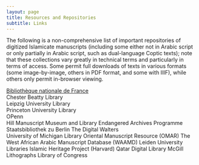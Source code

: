 ```yaml
---
layout: page
title: Resources and Repositories
subtitle: Links
---
```

The following is a non-comprehensive list of important repositories of digitized Islamicate manuscripts (including some either not in Arabic script or only partially in Arabic script, such as dual-language Coptic texts); note that these collections vary greatly in technical terms and particularly in terms of access. Some permit full downloads of texts in various formats (some image-by-image, others in PDF format, and some with IIIF), while others only permit in-browser viewing.

[Bibliothèque nationale de France][1]    
Chester Beatty Library        
Leipzig University Library         
Princeton University Library        
OPenn   
Hill Manuscript Museum and Library
Endangered Archives Programme     
Staatsbibliothek zu Berlin
The Digital Walters            
University of Michigan Library 
Oriental Manuscript Resource (OMAR)
The West African Arabic Manuscript Database (WAAMD)
Leiden University Libraries
Islamic Heritage Project (Harvard)
Qatar Digital Library 
McGill Lithographs
Library of Congress

[1]: https://gallica.bnf.fr/accueil/en/content/accueil-en?mode=desktop/ "Bibliothèque nationale de France"

